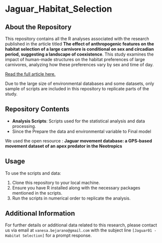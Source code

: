 # Jaguar_Habitat_Selection
 
## About the Repository
This repository contains all the R analyses associated with the research published in the article titled **The effect of anthropogenic features on the habitat selection of a large carnivore is conditional on sex and circadian period, suggesting a landscape of coexistence**. This study examines the impact of human-made structures on the habitat preferences of large carnivores, analyzing how these preferences vary by sex and time of day.

[Read the full article here.](https://www.sciencedirect.com/science/article/abs/pii/S1617138123000833)

Due to the large size of environmental databases and some datasets, only sample of scripts are included in this repository to replicate parts of the study.

## Repository Contents
- **Analysis Scripts**: Scripts used for the statistical analysis and data processing.
- Since the Prepare the data and environmental variable to Final model

We used the open resource : **Jaguar movement database: a GPS-based movement dataset of an apex predator in the Neotropics** 

## Usage
To use the scripts and data:
1. Clone this repository to your local machine.
2. Ensure you have R installed along with the necessary packages mentioned in the scripts.
3. Run the scripts in numerical order to replicate the analysis.

## Additional Information
For further details or additional data related to this research, please contact us via email at `vanesa.bejarano@gmail.com` with the subject line `[Jaguar01 - Habitat Selection]` for a prompt response.

